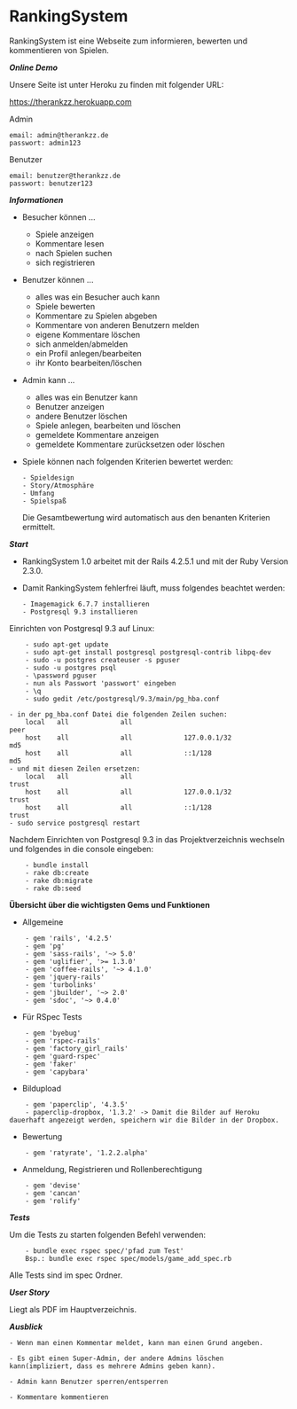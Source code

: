 # RankingSystem

RankingSystem ist eine Webseite zum informieren, bewerten und kommentieren von Spielen.

***Online Demo***

Unsere Seite ist unter Heroku zu finden mit folgender URL:

https://therankzz.herokuapp.com

Admin
```
email: admin@therankzz.de
passwort: admin123
```
Benutzer
```
email: benutzer@therankzz.de
passwort: benutzer123
```

***Informationen***

*   Besucher können ...
    - Spiele anzeigen
    - Kommentare lesen
    - nach Spielen suchen
    - sich registrieren

*   Benutzer können ...
    - alles was ein Besucher auch kann
    - Spiele bewerten
    - Kommentare zu Spielen abgeben
    - Kommentare von anderen Benutzern melden
    - eigene Kommentare löschen
    - sich anmelden/abmelden
    - ein Profil anlegen/bearbeiten
    - ihr Konto bearbeiten/löschen

*   Admin kann ...
    - alles was ein Benutzer kann
    - Benutzer anzeigen
    - andere Benutzer löschen
    - Spiele anlegen, bearbeiten und löschen
    - gemeldete Kommentare anzeigen
    - gemeldete Kommentare zurücksetzen oder löschen

*   Spiele können nach folgenden Kriterien bewertet werden:

        - Spieldesign
        - Story/Atmosphäre
        - Umfang
        - Spielspaß

    Die Gesamtbewertung wird automatisch aus den benanten Kriterien ermittelt.


***Start***
*   RankingSystem 1.0 arbeitet mit der Rails 4.2.5.1 und mit der Ruby Version
    2.3.0.
*   Damit RankingSystem fehlerfrei läuft, muss folgendes beachtet werden:

        - Imagemagick 6.7.7 installieren
        - Postgresql 9.3 installieren


Einrichten von Postgresql 9.3 auf Linux:

```
    - sudo apt-get update
    - sudo apt-get install postgresql postgresql-contrib libpq-dev
    - sudo -u postgres createuser -s pguser
    - sudo -u postgres psql
    - \password pguser
    - nun als Passwort 'passwort' eingeben
    - \q
    - sudo gedit /etc/postgresql/9.3/main/pg_hba.conf

```
    - in der pg_hba.conf Datei die folgenden Zeilen suchen:
        local   all             all                                     peer
        host    all             all             127.0.0.1/32            md5
        host    all             all             ::1/128                 md5
    - und mit diesen Zeilen ersetzen:
        local   all             all                                     trust
        host    all             all             127.0.0.1/32            trust
        host    all             all             ::1/128                 trust
    - sudo service postgresql restart

Nachdem Einrichten von Postgresql 9.3 in das Projektverzeichnis wechseln und
folgendes in die console eingeben:

```
    - bundle install
    - rake db:create
    - rake db:migrate
    - rake db:seed

```

**Übersicht über die wichtigsten Gems und Funktionen**
*   Allgemeine

```
    - gem 'rails', '4.2.5'
    - gem 'pg'
    - gem 'sass-rails', '~> 5.0'
    - gem 'uglifier', '>= 1.3.0'
    - gem 'coffee-rails', '~> 4.1.0'
    - gem 'jquery-rails'
    - gem 'turbolinks'
    - gem 'jbuilder', '~> 2.0'
    - gem 'sdoc', '~> 0.4.0'

```

*   Für RSpec Tests

```
    - gem 'byebug'
    - gem 'rspec-rails'
    - gem 'factory_girl_rails'
    - gem 'guard-rspec'
    - gem 'faker'
    - gem 'capybara'

```

*   Bildupload

```
    - gem 'paperclip', '4.3.5'
    - paperclip-dropbox, '1.3.2' -> Damit die Bilder auf Heroku dauerhaft angezeigt werden, speichern wir die Bilder in der Dropbox.

```

*   Bewertung

```
    - gem 'ratyrate', '1.2.2.alpha'

```

*   Anmeldung, Registrieren und Rollenberechtigung

```
    - gem 'devise'
    - gem 'cancan'
    - gem 'rolify'

```

***Tests***

Um die Tests zu starten folgenden Befehl verwenden:

```
    - bundle exec rspec spec/'pfad zum Test'
    Bsp.: bundle exec rspec spec/models/game_add_spec.rb
```

Alle Tests sind im spec Ordner.

***User Story***

Liegt als PDF im Hauptverzeichnis.


***Ausblick***

    - Wenn man einen Kommentar meldet, kann man einen Grund angeben.

    - Es gibt einen Super-Admin, der andere Admins löschen kann(impliziert, dass es mehrere Admins geben kann).

    - Admin kann Benutzer sperren/entsperren

    - Kommentare kommentieren

